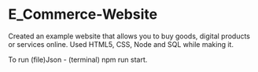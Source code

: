 # E_Commerce-Website
Created an example website that allows you to buy goods, digital products or services online.
Used HTML5, CSS, Node and SQL while making it.

To run (file)Json - (terminal) npm run start.
